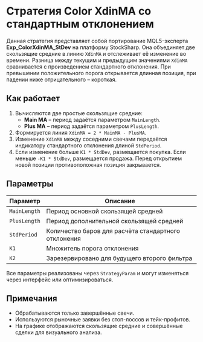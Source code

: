 # Стратегия Color XdinMA со стандартным отклонением

Данная стратегия представляет собой портирование MQL5-эксперта **Exp_ColorXdinMA_StDev** на платформу StockSharp.
Она объединяет две скользящие средние в линию `XdinMA` и отслеживает её изменение во времени.
Разница между текущим и предыдущим значениями `XdinMA` сравнивается с произведением стандартного отклонения.
При превышении положительного порога открывается длинная позиция, при падении ниже отрицательного – короткая.

## Как работает

1. Вычисляются две простые скользящие средние:
   - **Main MA** – период задаётся параметром `MainLength`.
   - **Plus MA** – период задаётся параметром `PlusLength`.
2. Формируется линия `XdinMA = 2 * MainMA - PlusMA`.
3. Изменение `XdinMA` между соседними свечами передаётся индикатору стандартного отклонения длиной `StdPeriod`.
4. Если изменение больше `K1 * StdDev`, размещается покупка. Если меньше `-K1 * StdDev`, размещается продажа. Перед открытием новой позиции противоположная позиция закрывается.

## Параметры

| Параметр     | Описание                                         |
|--------------|--------------------------------------------------|
| `MainLength` | Период основной скользящей средней               |
| `PlusLength` | Период дополнительной скользящей средней         |
| `StdPeriod`  | Количество баров для расчёта стандартного отклонения |
| `K1`         | Множитель порога отклонения                      |
| `K2`         | Зарезервировано для будущего второго фильтра     |

Все параметры реализованы через `StrategyParam` и могут изменяться через интерфейс или оптимизироваться.

## Примечания

- Обрабатываются только завершённые свечи.
- Используются рыночные заявки без стоп-лоссов и тейк-профитов.
- На графике отображаются скользящие средние и совершённые сделки для визуального анализа.
